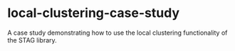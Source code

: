 # local-clustering-case-study
A case study demonstrating how to use the local clustering functionality of the STAG library.
